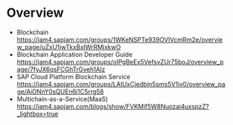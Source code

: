 # Overview
* Blockchain</br>
https://jam4.sapjam.com/groups/1WKeNSPTe939OVlVcmRm2e/overview_page/uZxU1jwTkxBxIWrRMjxkwO
* Blockchain Application Developer Guide</br>
https://jam4.sapjam.com/groups/oIPgBeEx5VefsvZUr75boJ/overview_page/7fyJX6qsFCGhTrGveh1AIz
* SAP Cloud Platform Blockchain Service</br>
https://jam4.sapjam.com/groups/LAIUxCjedbjn5sms5V1iv0/overview_page/AiONnY0sQUEn6i1C5rrg58
*  Multichain-as-a-Service(MaaS)</br>
https://jam4.sapjam.com/blogs/show/FVKMif5W8Nuozai4uxspzZ?_lightbox=true
